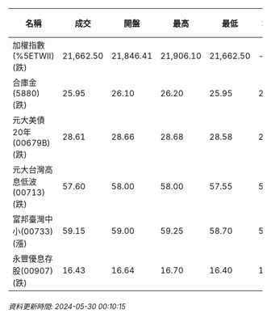 | 名稱 | 成交 | 開盤 | 最高 | 最低 | 均價 | 成交金額(億) | 昨收 | 漲跌幅 | 漲跌 | 總量 | 昨量 | 振幅 |
| -------- | -------- | -------- | -------- |-------- | -------- | -------- |-------- |-------- |-------- | -------- | -------- |-------- |
|加權指數(%5ETWII) (跌)|21,662.50|21,846.41|21,906.10|21,662.50|-|4,708.39|21,858.41|0.90%|195.91|10,013,912|0|1.11%|
|合庫金(5880) (跌)|25.95|26.10|26.20|25.95|26.03|4.78|26.20|0.95%|0.25|18,382|9,943|0.95%|
|元大美債20年(00679B) (跌)|28.61|28.66|28.68|28.58|28.62|35.66|28.95|1.17%|0.34|124,584|44,807|0.35%|
|元大台灣高息低波(00713) (跌)|57.60|58.00|58.00|57.55|57.70|3.50|58.00|0.69%|0.40|6,061|5,922|0.78%|
|富邦臺灣中小(00733) (漲)|59.15|59.00|59.25|58.70|59.05|1.65|58.90|0.42%|0.25|2,798|2,086|0.93%|
|永豐優息存股(00907) (跌)|16.43|16.64|16.70|16.40|16.52|0.455|16.64|1.26%|0.21|2,755|3,151|1.80%|
###### 資料更新時間: 2024-05-30 00:10:15